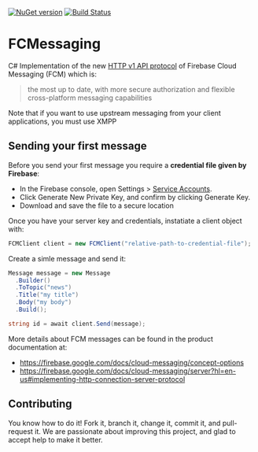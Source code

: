 [![NuGet version](https://badge.fury.io/nu/FCMessaging.svg)](https://badge.fury.io/nu/FCMessaging)
[![Build Status](https://travis-ci.org/UTurista/FCMessaging.svg?branch=develop)](https://travis-ci.org/UTurista/FCMessaging)

# FCMessaging
C# Implementation of the new [HTTP v1 API protocol](https://firebase.google.com/docs/reference/fcm/rest/v1/projects.messages) of Firebase Cloud Messaging (FCM) which is:
>the most up to date, with more secure authorization and flexible cross-platform messaging capabilities

Note that if you want to use upstream messaging from your client applications, you must use XMPP



## Sending your first message

Before you send your first message you require a **credential file given by Firebase**:
  - In the Firebase console, open Settings > [Service Accounts](https://console.firebase.google.com/project/_/settings/serviceaccounts/adminsdk).
  - Click Generate New Private Key, and confirm by clicking Generate Key.
  - Download and save the file to a secure location


Once you have your server key and credentials, instatiate a client object with:
```c#
FCMClient client = new FCMClient("relative-path-to-credential-file");
```

Create a simle message and send it:
```c#
Message message = new Message
  .Builder()
  .ToTopic("news")
  .Title("my title")
  .Body("my body")
  .Build();

string id = await client.Send(message);
```

More details about FCM messages can be found in the product documentation at: 
- https://firebase.google.com/docs/cloud-messaging/concept-options
- https://firebase.google.com/docs/cloud-messaging/server?hl=en-us#implementing-http-connection-server-protocol

## Contributing

You know how to do it! Fork it, branch it, change it, commit it, and pull-request it. We are passionate about improving this project, and glad to accept help to make it better.
